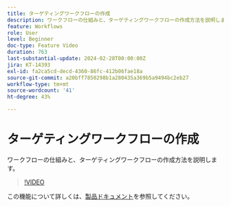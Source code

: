 ```yaml
---
title: ターゲティングワークフローの作成
description: ワークフローの仕組みと、ターゲティングワークフローの作成方法を説明します。
feature: Workflows
role: User
level: Beginner
doc-type: Feature Video
duration: 763
last-substantial-update: 2024-02-28T00:00:00Z
jira: KT-14393
exl-id: fa2ca5cd-decd-4360-86fc-412b06fae18a
source-git-commit: a20bff7850298b1a280435a369b5a9494bc2eb27
workflow-type: tm+mt
source-wordcount: '41'
ht-degree: 43%

---
```


# ターゲティングワークフローの作成

ワークフローの仕組みと、ターゲティングワークフローの作成方法を説明します。

>[!VIDEO](https://video.tv.adobe.com/v/3425873/?learn=on)


この機能について詳しくは、[製品ドキュメント](https://experienceleague.adobe.com/docs/campaign-web/v8/wf/gs-workflows.html)を参照してください。
